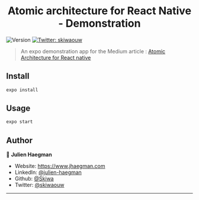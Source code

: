 <h1 align="center">Atomic architecture for React Native - Demonstration</h1>
<p>
  <img alt="Version" src="https://img.shields.io/badge/version-1.0.0-blue.svg?cacheSeconds=2592000" />
  <a href="https://twitter.com/skiwaouw" target="_blank">
    <img alt="Twitter: skiwaouw" src="https://img.shields.io/twitter/follow/skiwaouw.svg?style=social" />
  </a>
</p>

> An expo demonstration app for the Medium article : [Atomic Architecture for React native](test.fr)

## Install

```sh
expo install
```

## Usage

```sh
expo start
```

## Author

👤 **Julien Haegman**

* Website: https://www.jhaegman.com
* LinkedIn: [@julien-haegman](https://linkedin.com/in/julien-haegman)
* Github: [@Skiwa](https://github.com/Skiwa)
* Twitter: [@skiwaouw](https://twitter.com/skiwaouw)

***
